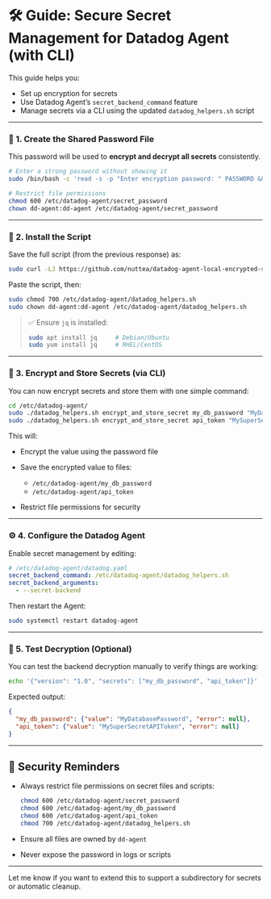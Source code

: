 # 🛠️ Guide: Secure Secret Management for Datadog Agent (with CLI)

This guide helps you:

* Set up encryption for secrets
* Use Datadog Agent’s `secret_backend_command` feature
* Manage secrets via a CLI using the updated `datadog_helpers.sh` script

---

### 🔐 1. Create the Shared Password File

This password will be used to **encrypt and decrypt all secrets** consistently.

```bash
# Enter a strong password without showing it
sudo /bin/bash -c 'read -s -p "Enter encryption password: " PASSWORD && echo "$PASSWORD" > /etc/datadog-agent/secret_password && unset PASSWORD'

# Restrict file permissions
chmod 600 /etc/datadog-agent/secret_password
chown dd-agent:dd-agent /etc/datadog-agent/secret_password
```

---

### 📜 2. Install the Script

Save the full script (from the previous response) as:

```bash
sudo curl -LJ https://github.com/nuttea/datadog-agent-local-encrypted-secret-backend-command/raw/refs/heads/main/datadog_helpers.sh -o /etc/datadog-agent/datadog_helpers.sh 
```

Paste the script, then:

```bash
sudo chmod 700 /etc/datadog-agent/datadog_helpers.sh
sudo chown dd-agent:dd-agent /etc/datadog-agent/datadog_helpers.sh
```

> ✅ Ensure `jq` is installed:
>
> ```bash
> sudo apt install jq     # Debian/Ubuntu
> sudo yum install jq     # RHEL/CentOS
> ```

---

### 🔏 3. Encrypt and Store Secrets (via CLI)

You can now encrypt secrets and store them with one simple command:

```bash
cd /etc/datadog-agent/
sudo ./datadog_helpers.sh encrypt_and_store_secret my_db_password "MyDatabasePassword"
sudo ./datadog_helpers.sh encrypt_and_store_secret api_token "MySuperSecretAPIToken"
```

This will:

* Encrypt the value using the password file
* Save the encrypted value to files:

  * `/etc/datadog-agent/my_db_password`
  * `/etc/datadog-agent/api_token`
* Restrict file permissions for security

---

### ⚙️ 4. Configure the Datadog Agent

Enable secret management by editing:

```yaml
# /etc/datadog-agent/datadog.yaml
secret_backend_command: /etc/datadog-agent/datadog_helpers.sh
secret_backend_arguments:
  - --secret-backend
```

Then restart the Agent:

```bash
sudo systemctl restart datadog-agent
```

---

### 🧪 5. Test Decryption (Optional)

You can test the backend decryption manually to verify things are working:

```bash
echo '{"version": "1.0", "secrets": ["my_db_password", "api_token"]}' | /etc/datadog-agent/datadog_helpers.sh --secret-backend
```

Expected output:

```json
{
  "my_db_password": {"value": "MyDatabasePassword", "error": null},
  "api_token": {"value": "MySuperSecretAPIToken", "error": null}
}
```

---

## 🔐 Security Reminders

* Always restrict file permissions on secret files and scripts:

  ```bash
  chmod 600 /etc/datadog-agent/secret_password
  chmod 600 /etc/datadog-agent/my_db_password
  chmod 600 /etc/datadog-agent/api_token
  chmod 700 /etc/datadog-agent/datadog_helpers.sh
  ```
* Ensure all files are owned by `dd-agent`
* Never expose the password in logs or scripts

---

Let me know if you want to extend this to support a subdirectory for secrets or automatic cleanup.
